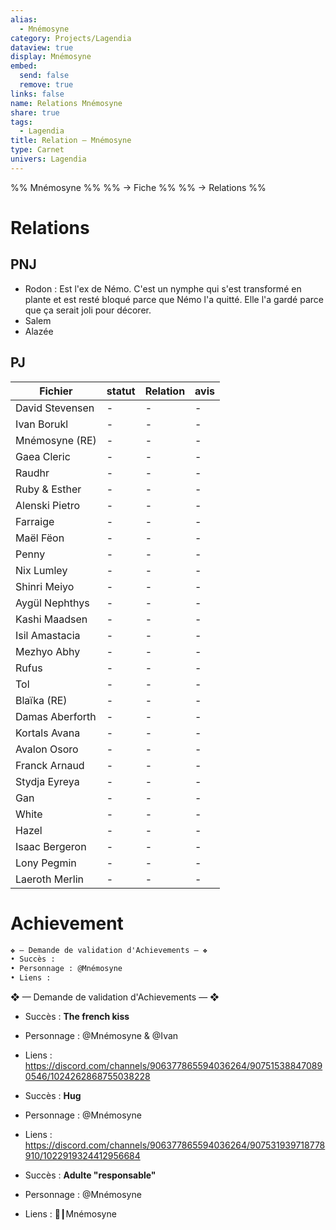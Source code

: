 ```yaml
---
alias:
  - Mnémosyne
category: Projects/Lagendia
dataview: true
display: Mnémosyne
embed:
  send: false
  remove: true
links: false
name: Relations Mnémosyne
share: true
tags:
  - Lagendia
title: Relation — Mnémosyne
type: Carnet
univers: Lagendia
---
```


%% Mnémosyne %%
%% → Fiche %%
%% → Relations %%



# Relations
## PNJ
- Rodon : Est l'ex de Némo. C'est un nymphe qui s'est transformé en plante et est resté bloqué parce que Némo l'a quitté. Elle l'a gardé parce que ça serait joli pour décorer.
- Salem
- Alazée

## PJ
| Fichier                                                                         | statut | Relation | avis |
| ------------------------------------------------------------------------------- | ------ | -------- | ---- |
| David Stevensen           | \-     | \-       | \-   |
| Ivan Borukl             | \-     | \-       | \-   |
| Mnémosyne (RE)       | \-     | \-       | \-   |
| Gaea Cleric            | \-     | \-       | \-   |
| Raudhr                      | \-     | \-       | \-   |
| Ruby & Esther        | \-     | \-       | \-   |
| Alenski Pietro | \-     | \-       | \-   |
| Farraige             | \-     | \-       | \-   |
| Maël Fëon           | \-     | \-       | \-   |
| Penny                   | \-     | \-       | \-   |
| Nix Lumley         | \-     | \-       | \-   |
| Shinri Meiyo     | \-     | \-       | \-   |
| Aygül Nephthys | \-     | \-       | \-   |
| Kashi Maadsen   | \-     | \-       | \-   |
| Isil Amastacia | \-     | \-       | \-   |
| Mezhyo Abhy       | \-     | \-       | \-   |
| Rufus                   | \-     | \-       | \-   |
| Tol                       | \-     | \-       | \-   |
| Blaïka (RE)         | \-     | \-       | \-   |
| Damas Aberforth | \-     | \-       | \-   |
| Kortals Avana     | \-     | \-       | \-   |
| Avalon Osoro      | \-     | \-       | \-   |
| Franck Arnaud    | \-     | \-       | \-   |
| Stydja Eyreya    | \-     | \-       | \-   |
| Gan                        | \-     | \-       | \-   |
| White                    | \-     | \-       | \-   |
| Hazel                    | \-     | \-       | \-   |
| Isaac Bergeron  | \-     | \-       | \-   |
| Lony Pegmin        | \-     | \-       | \-   |
| Laeroth Merlin  | \-     | \-       | \-   |

# Achievement
```md
❖ — Demande de validation d'Achievements — ❖
• Succès :
• Personnage : @Mnémosyne
• Liens : 
```

❖ — Demande de validation d'Achievements — ❖
- Succès : **The french kiss**
- Personnage : @Mnémosyne & @Ivan
- Liens : https://discord.com/channels/906377865594036264/907515388470890546/1024262868755038228

- Succès : **Hug**
- Personnage : @Mnémosyne
- Liens : https://discord.com/channels/906377865594036264/907531939718778910/1022919324412956684

- Succès : **Adulte "responsable"**
- Personnage : @Mnémosyne
- Liens : 🧼┃Mnémosyne

